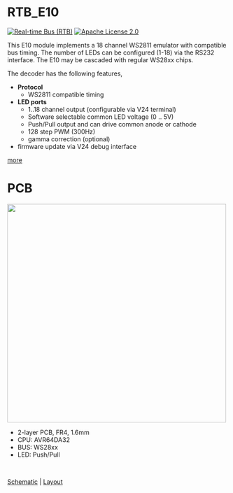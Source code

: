 # RTB_E10
[![Real-time Bus (RTB)](https://img.shields.io/badge/RTB_Project-FF6699)](https://www.rtb4dcc.de)
[![Apache License 2.0](https://img.shields.io/badge/license-Apache%20License%202.0-blue)](https://www.apache.org/licenses/LICENSE-2.0)

This E10 module implements a 18 channel WS2811 emulator with compatible bus timing. The number of LEDs can be configured (1-18) via the RS232 interface. The E10 may be cascaded with regular WS28xx chips.

The decoder has the following features,
- **Protocol**
  - WS2811 compatible timing
- **LED ports**
  - 1..18 channel output (configurable via V24 terminal)
  - Software selectable common LED voltage (0 .. 5V)
  - Push/Pull output and can drive common anode or cathode
  - 128 step PWM (300Hz)
  - gamma correction (optional)
- firmware update via V24 debug interface

[more](https://rtb4dcc.de/hardware/modules/e10/)

# PCB
<img src="https://rtb4dcc.de/wp-content/uploads/2024/01/E10_1-1.png" width=500>

- 2-layer PCB, FR4, 1.6mm
- CPU: AVR64DA32
- BUS: WS28xx
- LED: Push/Pull
<br>

[Schematic](doc/E10_schematic.pdf) | [Layout](doc/E10_layout.pdf)

